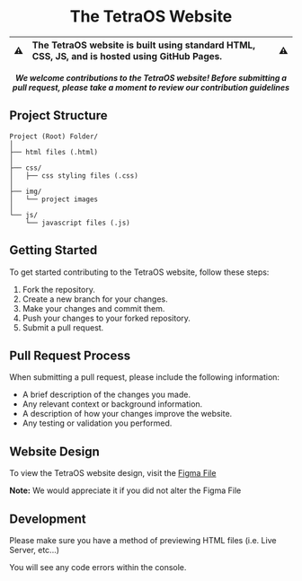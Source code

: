<div align="center">
  
# The TetraOS Website

| :warning: | **The TetraOS website is built using standard HTML, CSS, JS, and is hosted using GitHub Pages.** <br> | :warning: |
| --------- | :--------------------------------------------------------------------------------------------------- | --------------------------------------------------------------------------------------------------------------------- |

***We welcome contributions to the TetraOS website! Before submitting a pull request, please take a moment to review our contribution guidelines***
</div>

## Project Structure 

```
Project (Root) Folder/
│
├── html files (.html)
│
├── css/
│   ├── css styling files (.css)
│
├── img/
│   └── project images
│
└── js/
    └── javascript files (.js)
```

## Getting Started

To get started contributing to the TetraOS website, follow these steps:

  1. Fork the repository.
  2. Create a new branch for your changes.
  3. Make your changes and commit them.
  4. Push your changes to your forked repository.
  5. Submit a pull request.

## Pull Request Process

When submitting a pull request, please include the following information:

  - A brief description of the changes you made.
  - Any relevant context or background information.
  - A description of how your changes improve the website.
  - Any testing or validation you performed.

## Website Design

To view the TetraOS website design, visit the [Figma File](https://www.figma.com/file/1SsYTgOSnfoMm7mx6PVJbe/Website?type=design&node-id=0%3A1&mode=design&t=MYUiqFjrXAeqxPhU-1)

**Note:** We would appreciate it if you did not alter the Figma File


## Development

Please make sure you have a method of previewing HTML files (i.e. Live Server, etc...) 

You will see any code errors within the console.

